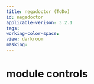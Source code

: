 ```yaml
---
title: negadoctor (ToDo)
id: negadoctor
applicable-verison: 3.2.1
tags: 
working-color-space:  
view: darkroom
masking: 
---
```


# module controls

